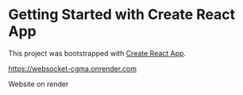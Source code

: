 # Getting Started with Create React App

This project was bootstrapped with [Create React App](https://github.com/facebook/create-react-app).

https://websocket-cgma.onrender.com

Website on render
